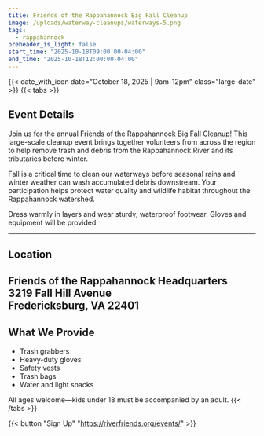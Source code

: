 ```yaml
---
title: Friends of the Rappahannock Big Fall Cleanup
image: /uploads/waterway-cleanups/waterways-5.png
tags:
  - rappahannock
preheader_is_light: false
start_time: "2025-10-18T09:00:00-04:00"
end_time: "2025-10-18T12:00:00-04:00"
---
```


{{< date_with_icon date="October 18, 2025 | 9am-12pm" class="large-date" >}}
{{< tabs >}}
## Event Details

Join us for the annual Friends of the Rappahannock Big Fall Cleanup! This large-scale cleanup event brings together volunteers from across the region to help remove trash and debris from the Rappahannock River and its tributaries before winter.

Fall is a critical time to clean our waterways before seasonal rains and winter weather can wash accumulated debris downstream. Your participation helps protect water quality and wildlife habitat throughout the Rappahannock watershed.

Dress warmly in layers and wear sturdy, waterproof footwear. Gloves and equipment will be provided.

---
## Location

Friends of the Rappahannock Headquarters<br />
3219 Fall Hill Avenue<br />
Fredericksburg, VA 22401
---
## What We Provide

- Trash grabbers
- Heavy-duty gloves
- Safety vests
- Trash bags
- Water and light snacks

All ages welcome—kids under 18 must be accompanied by an adult.
{{< /tabs >}}

{{< button "Sign Up" "https://riverfriends.org/events/" >}}
